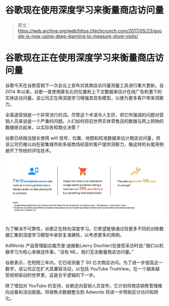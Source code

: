 # 谷歌现在使用深度学习来衡量商店访问量 

> 原文：<https://web.archive.org/web/https://techcrunch.com/2017/05/23/google-is-now-using-deep-learning-to-measure-store-visits/>

# 谷歌现在正在使用深度学习来衡量商店访问量

谷歌今天在谷歌营销下一次会议上宣布对其商店访问量测量工具进行重大更新。自 2014 年以来，谷歌一直使用匿名化的位置和上下文数据来估计在线广告刺激下的实体店访问量。该公司正在用深度学习增强其现有模型，以便为更多客户带来洞察力。

全渠道营销是一个非常流行的词。尽管这个术语令人生厌，但它所强调的问题对营销人员来说是一个严重的问题。人们如何将旧世界实体零售店的数据与网上购物的数据结合起来，以实际告知商业决策？

谷歌已经相当擅长使用 wifi 信号、位置、地图和校准数据来估计商店访问量，但该公司仍难以向在密集城市和多层商场经营的客户提供洞察力。像这样的长尾用例避开了传统的评估技术。

![](img/33b1d6712ab799344dce4e48e8effa03.png)

为了解决不可靠性，谷歌正在转向深度学习。它希望能够通过将更多不同的训练数据汇集到深度学习模型中来恢复准确性，以考虑更多的用例。

AdWords 产品管理副总裁杰里·迪施勒(Jerry Dischler)在接受采访时说:“我们以机器学习为核心来做这件事。“没有 ML，我们无法衡量商店访问量。”

谷歌表示，在短短三年内，它已经测量了 50 亿次商店访问。为了进一步提高这一数字，该公司正在扩大其兼容活动，以包括 YouTube TrueView。在一个越来越受视频驱动的世界里，这是合乎逻辑的下一步。

除了增加对 YouTube 的支持，谷歌还向营销人员宣布，它计划将商店销售管理推向设备和活动层面。将销售点数据整合到 Adwords 将进一步帮助区分访问和转化。